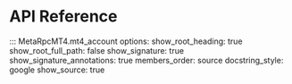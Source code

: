 # API Reference

::: MetaRpcMT4.mt4_account
    options:
      show_root_heading: true
      show_root_full_path: false
      show_signature: true
      show_signature_annotations: true
      members_order: source
      docstring_style: google
      show_source: true
